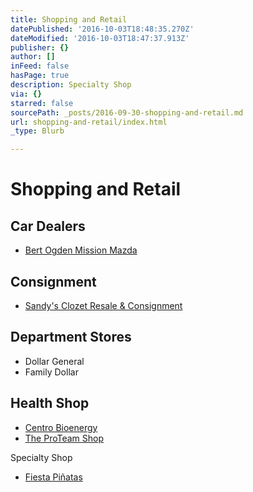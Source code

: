 ```yaml
---
title: Shopping and Retail
datePublished: '2016-10-03T18:48:35.270Z'
dateModified: '2016-10-03T18:47:37.913Z'
publisher: {}
author: []
inFeed: false
hasPage: true
description: Specialty Shop
via: {}
starred: false
sourcePath: _posts/2016-09-30-shopping-and-retail.md
url: shopping-and-retail/index.html
_type: Blurb

---
```

# Shopping and Retail

## Car Dealers

* [Bert Ogden Mission Mazda][0]

## Consignment

* [Sandy's Clozet Resale & Consignment][1]

## Department Stores

* Dollar General
* Family Dollar

## Health Shop

* [Centro Bioenergy][2]
* [The ProTeam Shop][3]

Specialty Shop

* [Fiesta Piñatas][4]

[0]: http://www.bertogdenmissionmazda.com/ "Bert Ogden Mission Mazda"
[1]: https://www.facebook.com/SandysClozet/ "Sandy's Clozet"
[2]: http://www.centrobioenergy.com/en/home/ "Bioenergy Center"
[3]: https://m.facebook.com/TheProTeamShop/ "ProTeam Shop"
[4]: https://www.facebook.com/Fiesta-Piñatas-122858964435512/ "Fiesta Piñatas"